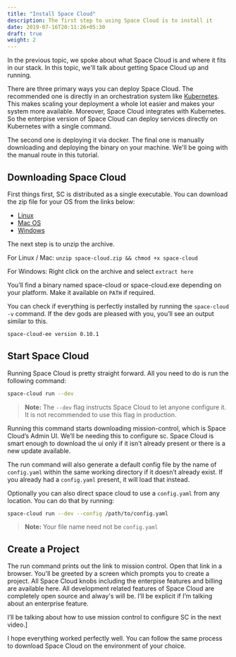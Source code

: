 ```yaml
---
title: "Install Space Cloud"
description: The first step to using Space Cloud is to install it
date: 2019-07-16T20:11:26+05:30
draft: true
weight: 2
---
```


In the previous topic, we spoke about what Space Cloud is and where it fits in our stack. In this topic, we'll talk about getting Space Cloud up and running.

There are three primary ways you can deploy Space Cloud. The recommended one is directly in an orchestration system like [Kubernetes](https://kubernetes.io). This makes scaling your deployment a whole lot easier and makes your system more available. Moreover, Space Cloud integrates with Kubernetes. So the enterpise version of Space Cloud can deploy services directly on Kubernetes with a single command.

The second one is deploying it via docker. The final one is manually downloading and deploying the binary on your machine. We'll be going with the manual route in this tutorial.

## Downloading Space Cloud

First things first, SC is distributed as a single executable. You can download the zip file for your OS from the links below:

- [Linux](https://spaceuptech.com/downloads/linux/space-cloud.zip)
- [Mac OS](https://spaceuptech.com/downloads/darwin/space-cloud.zip)
- [Windows](https://spaceuptech.com/downloads/windows/space-cloud.zip)


The next step is to unzip the archive.

For Linux / Mac: `unzip space-cloud.zip && chmod +x space-cloud`

For Windows: Right click on the archive and select `extract here`

You’ll find a binary named space-cloud or space-cloud.exe depending on your platform. Make it available on `PATH` if required.


You can check if everything is perfectly installed by running the `space-cloud -v` command. If the dev gods are pleased with you, you’ll see an output similar to this.

```bash
space-cloud-ee version 0.10.1
```

## Start Space Cloud

Running Space Cloud is pretty straight forward. All you need to do is run the following command:

```bash
space-cloud run --dev
```

> **Note:** The `--dev` flag instructs Space Cloud to let anyone configure it. It is not recommended to use this flag in production.

Running this command starts downloading mission-control, which is Space Cloud’s Admin UI. We’ll be needing this to configure sc. Space Cloud is smart enough to download the ui only if it isn't already present or there is a new update available.

The run command will also generate a default config file by the name of `config.yaml` within the same working directory if it doesn’t already exist. If you already had a `config.yaml` present, it will load that instead.

Optionally you can also direct space cloud to use a `config.yaml` from any location. You can do that by running:

```bash
space-cloud run --dev --config /path/to/config.yaml
```

> **Note:** Your file name need not be `config.yaml`

## Create a Project

The run command prints out the link to mission control. Open that link in a browser. You'll be greeted by a screen which prompts you to create a project. All Space Cloud knobs including the enterpise features and billing are available here. All development related features of Space Cloud are completely open source and alway's will be. I’ll be explicit if I’m talking about an enterprise feature. 

I’ll be talking about how to use mission control to configure SC in the next video.]

I hope everything worked perfectly well. You can follow the same process to download Space Cloud on the environment of your choice. 
